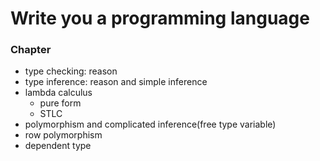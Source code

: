 # Write you a programming language

### Chapter

- type checking: reason
- type inference: reason and simple inference
- lambda calculus
  - pure form
  - STLC
- polymorphism and complicated inference(free type variable)
- row polymorphism
- dependent type

